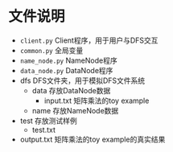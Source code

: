 # 文件说明

- `client.py` Client程序，用于用户与DFS交互
- `common.py` 全局变量
- `name_node.py` NameNode程序
- `data_node.py` DataNode程序
- dfs DFS文件夹，用于模拟DFS文件系统
    - data 存放DataNode数据
        - input.txt 矩阵乘法的toy example
    - name 存放NameNode数据
- test 存放测试样例
    - test.txt
- output.txt 矩阵乘法的toy example的真实结果